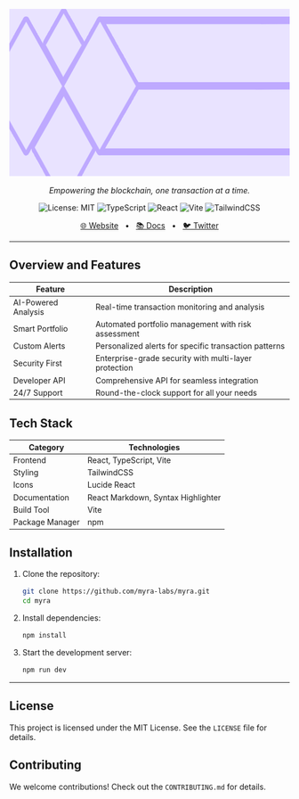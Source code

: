 <p align="center">
  <img src="Static/banner1%20(2).png" height="300" alt="Myra Banner"/>
</p>
<p align="center">
  <em>Empowering the blockchain, one transaction at a time.</em>
</p>
<p align="center">
    <img alt="License: MIT" src="https://img.shields.io/static/v1?label=License&message=MIT&color=blue" />
    <img alt="TypeScript" src="https://img.shields.io/badge/TypeScript-%3E=5.0-blue" />
    <img alt="React" src="https://img.shields.io/badge/React-18.2.0-blue" />
    <img alt="Vite" src="https://img.shields.io/badge/Vite-4.2.1-blue" />
    <img alt="TailwindCSS" src="https://img.shields.io/badge/TailwindCSS-3.3.2-blue" />
</p>

<p align="center">
  <a href="https://myra-labs.com">🌐 Website</a>
  <span>&nbsp;&nbsp;•&nbsp;&nbsp;</span>
  <a href="https://myra-labs.com/docs">📚 Docs</a>
  <span>&nbsp;&nbsp;•&nbsp;&nbsp;</span>
  <a href="https://x.com/MyraLabs_">🐦 Twitter</a>
</p>

---

## Overview and Features

| Feature            | Description                                      |
|--------------------|--------------------------------------------------|
| AI-Powered Analysis| Real-time transaction monitoring and analysis    |
| Smart Portfolio    | Automated portfolio management with risk assessment |
| Custom Alerts      | Personalized alerts for specific transaction patterns |
| Security First     | Enterprise-grade security with multi-layer protection |
| Developer API      | Comprehensive API for seamless integration       |
| 24/7 Support       | Round-the-clock support for all your needs       |

## Tech Stack

| Category           | Technologies                                     |
|--------------------|--------------------------------------------------|
| Frontend           | React, TypeScript, Vite                         |
| Styling            | TailwindCSS                                     |
| Icons              | Lucide React                                    |
| Documentation      | React Markdown, Syntax Highlighter              |
| Build Tool         | Vite                                            |
| Package Manager    | npm                                             |

## Installation

1. Clone the repository:
   ```bash
   git clone https://github.com/myra-labs/myra.git
   cd myra
   ```

2. Install dependencies:
   ```bash
   npm install
   ```

3. Start the development server:
   ```bash
   npm run dev
   ```

---

## License

This project is licensed under the MIT License. See the `LICENSE` file for details.

## Contributing

We welcome contributions! Check out the `CONTRIBUTING.md` for details.
